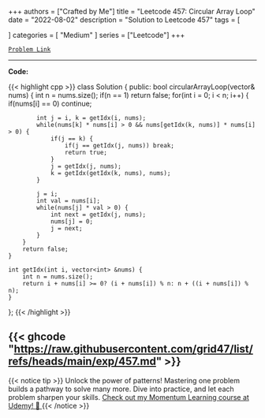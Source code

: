 
+++
authors = ["Crafted by Me"]
title = "Leetcode 457: Circular Array Loop"
date = "2022-08-02"
description = "Solution to Leetcode 457"
tags = [
    
]
categories = [
    "Medium"
]
series = ["Leetcode"]
+++



[`Problem Link`](https://leetcode.com/problems/circular-array-loop/description/)

---

**Code:**

{{< highlight cpp >}}
class Solution {
public:
    bool circularArrayLoop(vector<int>& nums) {
        int n = nums.size();
        if(n == 1) return false;
        for(int i = 0; i < n; i++) {
            if(nums[i] == 0) continue;

            int j = i, k = getIdx(i, nums);
            while(nums[k] * nums[i] > 0 && nums[getIdx(k, nums)] * nums[i] > 0) {
                if(j == k) {
                    if(j == getIdx(j, nums)) break;
                    return true;
                }
                j = getIdx(j, nums);
                k = getIdx(getIdx(k, nums), nums);
            }

            j = i;
            int val = nums[i];
            while(nums[j] * val > 0) {
                int next = getIdx(j, nums);
                nums[j] = 0;
                j = next;
            }
        }
        return false;
    }

    int getIdx(int i, vector<int> &nums) {
        int n = nums.size();
        return i + nums[i] >= 0? (i + nums[i]) % n: n + ((i + nums[i]) % n);
    }
};
{{< /highlight >}}

{{< ghcode "https://raw.githubusercontent.com/grid47/list/refs/heads/main/exp/457.md" >}}
---


{{< notice tip >}}
Unlock the power of patterns! Mastering one problem builds a pathway to solve many more. Dive into practice, and let each problem sharpen your skills. [Check out my Momentum Learning course at Udemy! 🚀 ](https://www.udemy.com/course/algorithms-and-data-structures-in-cpp/)
{{< /notice >}}

